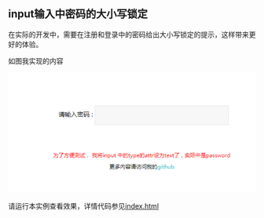 ## input输入中密码的大小写锁定

在实际的开发中，需要在注册和登录中的密码给出大小写锁定的提示，这样带来更好的体验。

如图我实现的内容

![capslock](./capslock.png)

请运行本实例查看效果，详情代码参见[index.html](./index.html)